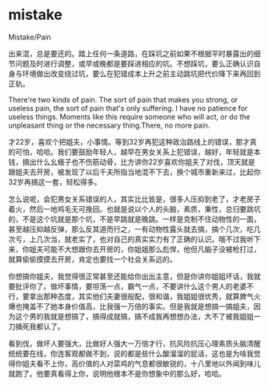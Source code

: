 # mistake

Mistake/Pain&#x20;

出来混，总是要还的。踏上任何一条道路，在踩坑之前如果不根据平时暴露出的细节问题及时进行调整，或早或晚都是要踩进相应的坑。不想踩坑，要么正确认识自身与环境做出改变绕过坑，要么在犯错成本上升之前主动跳坑把代价降下来再回到正轨。

There're two kinds of pain. The sort of pain that makes you strong, or useless pain, the sort of pain that's only suffering. I have no patience for useless things. Moments like this require someone who will act, or do the unpleasant thing or the necessary thing.There, no more pain.

才22岁，喜欢个把姐夫，小事情。等到32岁再犯这种政治路线上的错误，那才真的可怕，哈哈。我们要鼓励年轻人，越早在男女关系上犯错误，越好，年轻就是本钱，搞出什么幺蛾子也不伤筋动骨，比方讲你22岁喜欢你姐夫了对伐，顶天就是跟姐夫去开房，被发现了以后千夫所指当地混不下去，换个城市重新来过，比起你32岁再搞这一套，轻松得多。

怎么说呢，会犯男女关系错误的人，其实比比皆是，很多人压抑到老了，才老房子着火，然后一地鸡毛无可挽回。也就是说以个人的头脑，素质，秉性，总归要跳坑的，不是这个坑就是那个坑，不是早跳就是晚跳。一样是克制不住动物性的一面，甚至越压抑越反弹，那么反其道而行之，一有动物性露头就去搞，搞个几次，吃几次亏，上几次当，就老实了，也对自己的真实实力有了正确的认识。哦不过我听下来，你姐夫可能不大想跟你去开房的，你姐姐那么彪悍，他但凡脑子没被枪打过，就算偷偷摸摸去开房，肯定也要找一个社会关系远的。

你想搞你姐夫，我觉得很正常甚至还能给你出出主意，但是你讲你姐姐坏话，我就要批评你了。做坏事情，要坦荡一点，霸气一点，不要讲什么这个男人的老婆不行，要拿出那种态度，其实他们夫妻很般配，很和谐，我姐姐很优秀，就算脾气火爆也掩盖不了她本身价值高，比我强一万倍的事实。但是我就是想搞一搞姐夫，因为这个男的我就是想搞了，搞得成就搞，搞不成我再想想办法，大不了被我姐姐一刀捅死我都认了。

看到伐，做坏人要强大，比做好人强大一万倍才行，抗风险抗压心理素质头脑清醒统统要在线，你连客观都做不到，说的都是些什么酸溜溜的屁话，这也是为啥我觉得你姐夫看不上你，高价值的人对菜鸡的气息都很敏锐的，十八里地以外闻到味儿就跑了。他要真看得上你，说明他根本不是你想象中的那么好，哈哈。
